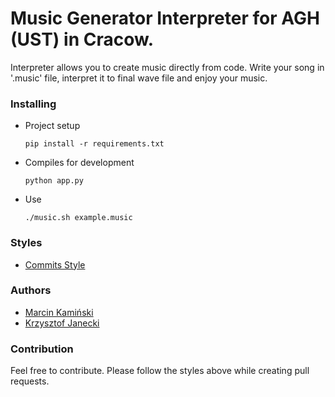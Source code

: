 # Music Generator Interpreter for AGH (UST) in Cracow.

Interpreter allows you to create music directly from code. Write your song in '.music' file, interpret it to final wave file and enjoy your music.

### Installing

* Project setup
    ```
    pip install -r requirements.txt
    ```

* Compiles for development
    ```
    python app.py
    ```

* Use
    ```
    ./music.sh example.music
    ```
    

### Styles
* [Commits Style](https://gitmoji.carloscuesta.me/)


### Authors
  * [Marcin Kamiński](https://github.com/xkamson)
  * [Krzysztof Janecki](https://github.com/kjanecki)


### Contribution
Feel free to contribute. Please follow the styles above while creating pull requests.
